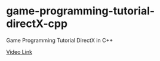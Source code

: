 # game-programming-tutorial-directX-cpp
Game Programming Tutorial DirectX in C++

[Video Link][video]

[video]: https://youtu.be/PwuIEMUFUnQ
